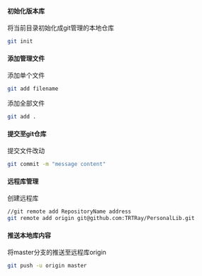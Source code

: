 #### 初始化版本库

将当前目录初始化成git管理的本地仓库

```bash
git init
```



#### 添加管理文件

添加单个文件

```bash
git add filename
```

添加全部文件

```bash
git add .
```



#### 提交至git仓库

提交文件改动

```bash
git commit -m "message content"
```



#### 远程库管理

创建远程库

```bash
//git remote add RepositoryName address
git remote add origin git@github.com:TRTRay/PersonalLib.git
```



#### 推送本地库内容

将master分支的推送至远程库origin

```bash
git push -u origin master
```

